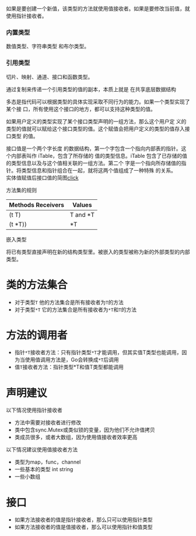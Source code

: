 如果是要创建一个新值，该类型的方法就使用值接收者。如果是要修改当前值，就使用指针接收者。
### 内置类型
数值类型、字符串类型 和布尔类型。

### 引用类型
切片、映射、通道、接口和函数类型。

通过复制来传递一个引用类型的值的副本，本质上就是 在共享底层数据结构

多态是指代码可以根据类型的具体实现采取不同行为的能力。如果一个类型实现了某个接 口，所有使用这个接口的地方，都可以支持这种类型的值。

如果用户定义的类型实现了某个接口类型声明的一组方法，那么这个用户定 义的类型的值就可以赋给这个接口类型的值。这个赋值会把用户定义的类型的值存入接口类型 的值。

接口值是一个两个字长度 的数据结构，第一个字包含一个指向内部表的指针。这个内部表叫作 iTable，包含了所存储的 值的类型信息。iTable 包含了已存储的值的类型信息以及与这个值相关联的一组方法。第二个 字是一个指向所存储值的指针。将类型信息和指针组合在一起，就将这两个值组成了一种特殊 的关系。  
实体值赋值后接口值的简图[click](https://www.dropbox.com/s/xd939jmrobkydwp/%E5%B1%8F%E5%B9%95%E6%88%AA%E5%9B%BE%202019-02-26%2018.33.18.png?dl=0)


方法集的规则  

| Methods Receivers | Values |
| ------ | ------ |
| (t T) | T and *T |
| (t *T)) | *T |


嵌入类型  

将已有类型直接声明在新的结构类型里。被嵌入的类型被称为新的外部类型的内部类型。


# 类的方法集合
- 对于类型`T` 他的方法集合是所有接收者为`T`的方法
- 对于类型`*T` 它的方法集合是所有接收者为`*T`和`T`的方法

# 方法的调用者  
- 指针`*T`接收者方法：只有指针类型`*T`才能调用，但其实值T类型也能调用，因为当使用值调用方法是，Go会转换成`*T`后调用  
- 值`T`接收者方法：指针类型*T和值T类型都能调用


# 声明建议
以下情况使用指针接收者
- 方法中需要对接收者进行修改
- 类中包含sync.Mutex或类似锁的变量，因为他们不允许值拷贝
- 类成员很多，或者大数组，因为使用值接收者效率更高

以下情况建议使用值接收者方法
- 类型为map，func，channel
- 一些基本的类型 int string
- 一些小数组


# 接口
- 如果方法接收者的值是指针接收者，那么只可以使用指针类型  
- 如果方法接收者的值是值接收者，那么可以使用指针和值类型